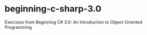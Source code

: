 beginning-c-sharp-3.0
=====================

Exercises from Beginning C# 3.0: An Introduction to Object Oriented Programming
